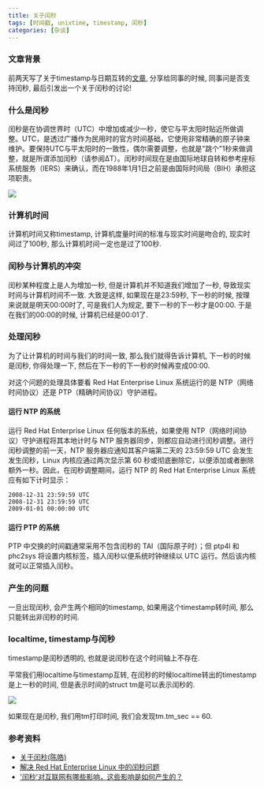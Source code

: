 ```yaml
---
title: 关于闰秒
tags: [时间戳, unixtime, timestamp, 闰秒]
categories: [杂谈]
---
```


### 文章背景
前两天写了关于timestamp与日期互转的[文章](http://encrt.com/2016/08/29/%E6%97%B6%E9%97%B4%E6%88%B3%E8%BD%AC%E6%8D%A2%E6%97%A5%E6%9C%9F/), 分享给同事的时候, 同事问是否支持闰秒, 最后引发出一个关于闰秒的讨论!

### 什么是闰秒
闰秒是在协调世界时（UTC）中增加或减少一秒，使它与平太阳时贴近所做调整。UTC，是透过广播作为民用时的官方时间基础，它使用非常精确的原子钟来维护。要保持UTC与平太阳时的一致性，偶尔需要调整，也就是"跳个"1秒来做调整，就是所谓添加闰秒（请参阅ΔT）。闰秒时间现在是由国际地球自转和参考座标系统服务（IERS）来确认，而在1988年1月1日之前是由国际时间局（BIH）承担这项职责。
<!--more-->

![](http://ww3.sinaimg.cn/large/005OdUDHgw1f7fn90h6d5j30ka0b0mzp.jpg)

### 计算机时间
计算机时间又称timestamp, 计算机度量时间的标准与现实时间是吻合的, 现实时间过了100秒, 那么计算机时间一定也是过了100秒.

### 闰秒与计算机的冲突
闰秒某种程度上是人为增加一秒, 但是计算机并不知道我们增加了一秒, 导致现实时间与计算机时间不一致. 大致是这样, 如果现在是23:59秒, 下一秒的时候, 按理来说就是明天00:00时了, 可是我们人为规定, 要下一秒的下一秒才是00:00. 于是在我们的00:00的时候, 计算机已经是00:01了.

### 处理闰秒
为了让计算机的时间与我们的时间一致, 那么我们就得告诉计算机, 下一秒的时候是闰秒, 你得处理一下, 然后在下一秒的下一秒的时候再变成00:00.

对这个问题的处理具体要看 Red Hat Enterprise Linux 系统运行的是 NTP（网络时间协议）还是 PTP（精确时间协议）守护进程。
#### 运行 NTP 的系统
运行 Red Hat Enterprise Linux 任何版本的系统，如果使用 NTP（网络时间协议）守护进程将其本地计时与 NTP 服务器同步，则都应自动进行闰秒调整。进行闰秒调整的前一天，NTP 服务器应通知其客户端第二天的 23:59:59 UTC 会发生发生闰秒，Linux 内核应通过两次显示第 60 秒或彻底删除它，以便添加或者删除额外一秒。因此，在闰秒调整期间，运行 NTP 的 Red Hat Enterprise Linux 系统应有如下计时显示：

```
2008-12-31 23:59:59 UTC
2008-12-31 23:59:59 UTC
2009-01-01 00:00:00 UTC
```

#### 运行 PTP 的系统
PTP 中交换的时间戳通常采用不包含闰秒的 TAI（国际原子时）；但 ptp4l 和 phc2sys 将设置内核标签，插入闰秒以便系统时钟继续以 UTC 运行。然后该内核就可以正常插入闰秒。

### 产生的问题
一旦出现闰秒, 会产生两个相同的timestamp, 如果用这个timestamp转时间, 那么只能转出非闰秒的时间.

### localtime, timestamp与闰秒
timestamp是闰秒透明的, 也就是说闰秒在这个时间轴上不存在.

平常我们用localtime与timestamp互转, 在闰秒的时候localtime转出的timestamp是上一秒的时间, 但是表示时间的struct tm是可以表示闰秒的.

![](http://ww2.sinaimg.cn/large/005OdUDHgw1f7fowzaco8j30lv0abn0j.jpg)

如果现在是闰秒, 我们用tm打印时间, 我们会发现tm.tm_sec == 60.

### 参考资料
* [关于闰秒(陈皓)](http://coolshell.cn/articles/7804.html)
* [解决 Red Hat Enterprise Linux 中的闰秒问题](https://access.redhat.com/zh_CN/node/1422013)
* ['闰秒'对互联网有哪些影响，这些影响是如何产生的？](https://www.zhihu.com/question/27528168)
